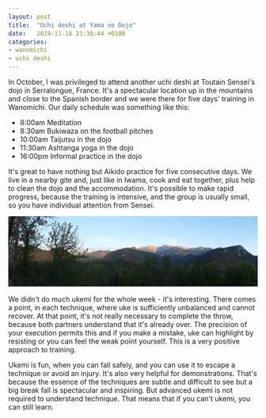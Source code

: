 ```yaml
---
layout: post
title:  "Uchi deshi at Yama no Dojo"
date:   2019-11-18 21:36:44 +0100
categories:
- wanomichi
- uchi deshi
---
```


In October, I was privileged to attend another uchi deshi at Toutain Sensei's dojo in Serralongue, France. It's a spectacular location up in the mountains and close to the Spanish border and we were there for five days' training in Wanomichi. Our daily schedule was something like this:

- 8:00am Meditation
- 8:30am Bukiwaza on the football pitches
- 10:00am Taijutsu in the dojo
- 11:30am Ashtanga yoga in the dojo
- 16:00pm Informal practice in the dojo

It's great to have nothing but Aikido practice for five consecutive days. We live in a nearby gite and, just like in Iwama, cook and eat together, plus help to clean the dojo and the accommodation. It's possible to make rapid progress, because the training is intensive, and the group is usually small, so you have individual attention from Sensei.

![View from the dojo](/assets/yamanodojoview.jpg)

We didn't do much ukemi for the whole week - it's interesting. There comes a point, in each technique, where uke is sufficiently unbalanced and cannot recover. At that point, it's not really necessary to complete the throw, because both partners understand that it's already over. The precision of your execution permits this and if you make a mistake, uke can highlight by resisting or you can feel the weak point yourself. This is a very positive approach to training.

Ukemi is fun, when you can fall safely, and you can use it to escape a technique or avoid an injury. It's also very helpful for demonstrations. That's because the essence of the techniques are subtle and difficult to see but a big break fall is spectacular and inspiring. But advanced ukemi is not required to understand technique. That means that if you can't ukemi, you can still learn. 